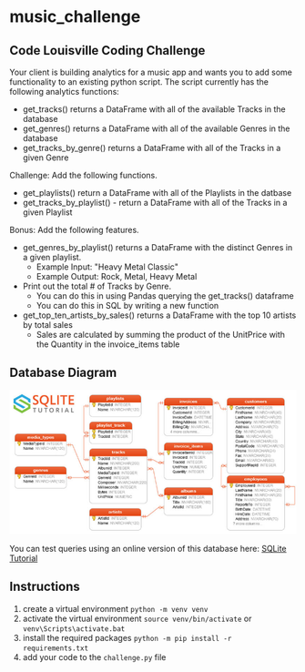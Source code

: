 # music_challenge

## Code Louisville Coding Challenge

Your client is building analytics for a music app and wants you to add some functionality to an existing python script. The script currently has the following analytics functions:
* get_tracks() returns a DataFrame with all of the available Tracks in the database
* get_genres() returns a DataFrame with all of the available Genres in the database
* get_tracks_by_genre() returns a DataFrame with all of the Tracks in a given Genre

Challenge: Add the following functions.
* get_playlists() return a DataFrame with all of the Playlists in the datbase
* get_tracks_by_playlist() - return a DataFrame with all of the Tracks in a given Playlist

Bonus: Add the following features.
* get_genres_by_playlist() returns a DataFrame with the distinct Genres in a given playlist. 
    - Example Input: "Heavy Metal Classic" 
    - Example Output: Rock, Metal, Heavy Metal
* Print out the total # of Tracks by Genre.
    - You can do this in using Pandas querying the get_tracks() dataframe
    - You can do this in SQL by writing a new function
* get_top_ten_artists_by_sales() returns a DataFrame with the top 10 artists by total sales
    - Sales are calculated by summing the product of the UnitPrice with the Quantity in the invoice_items table

## Database Diagram

![database diagram](sqlite-sample-database-color.jpg)

You can test queries using an online version of this database here:
[SQLite Tutorial](https://www.sqlitetutorial.net/tryit/)

## Instructions

1. create a virtual environment `python -m venv venv`
2. activate the virtual environment `source venv/bin/activate` or `venv\Scripts\activate.bat`
3. install the required packages `python -m pip install -r requirements.txt`
4. add your code to the `challenge.py` file
